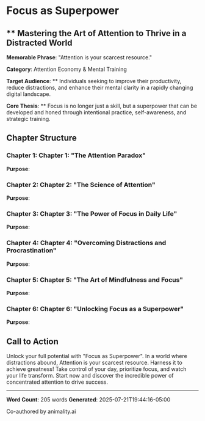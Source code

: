 # Focus as Superpower

## ** Mastering the Art of Attention to Thrive in a Distracted World

**Memorable Phrase**: "Attention is your scarcest resource."

**Category**: Attention Economy & Mental Training

**Target Audience**: ** Individuals seeking to improve their productivity, reduce distractions, and enhance their mental clarity in a rapidly changing digital landscape.

**Core Thesis**: ** Focus is no longer just a skill, but a superpower that can be developed and honed through intentional practice, self-awareness, and strategic training.

## Chapter Structure

### Chapter 1: **Chapter 1: "The Attention Paradox"**

**Purpose**: 

### Chapter 2: **Chapter 2: "The Science of Attention"**

**Purpose**: 

### Chapter 3: **Chapter 3: "The Power of Focus in Daily Life"**

**Purpose**: 

### Chapter 4: **Chapter 4: "Overcoming Distractions and Procrastination"**

**Purpose**: 

### Chapter 5: **Chapter 5: "The Art of Mindfulness and Focus"**

**Purpose**: 

### Chapter 6: **Chapter 6: "Unlocking Focus as a Superpower"**

**Purpose**: 

## Call to Action

Unlock your full potential with "Focus as Superpower". In a world where distractions abound, Attention is your scarcest resource. Harness it to achieve greatness! Take control of your day, prioritize focus, and watch your life transform. Start now and discover the incredible power of concentrated attention to drive success.

---

**Word Count**: 205 words
**Generated**: 2025-07-21T19:44:16-05:00

Co-authored by animality.ai
